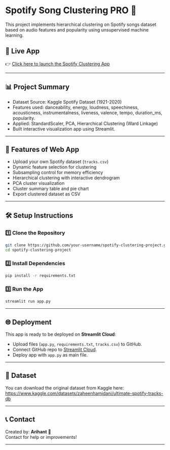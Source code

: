 
# Spotify Song Clustering PRO 🎵

This project implements hierarchical clustering on Spotify songs dataset based on audio features and popularity using unsupervised machine learning.

## 🚀 Live App

👉 [Click here to launch the Spotify Clustering App](https://spotifyclusteringproject-fygkfzfttduud38pyvuzcr.streamlit.app/)


---

## 📊 Project Summary

- Dataset Source: Kaggle Spotify Dataset (1921-2020)
- Features used: danceability, energy, loudness, speechiness, acousticness, instrumentalness, liveness, valence, tempo, duration_ms, popularity.
- Applied: StandardScaler, PCA, Hierarchical Clustering (Ward Linkage)
- Built interactive visualization app using Streamlit.

---

## 🚀 Features of Web App

- Upload your own Spotify dataset (`tracks.csv`)
- Dynamic feature selection for clustering
- Subsampling control for memory efficiency
- Hierarchical clustering with interactive dendrogram
- PCA cluster visualization
- Cluster summary table and pie chart
- Export clustered dataset as CSV

---

## 🛠 Setup Instructions

### 1️⃣ Clone the Repository

```bash
git clone https://github.com/your-username/spotify-clustering-project.git
cd spotify-clustering-project
```

### 2️⃣ Install Dependencies

```bash
pip install -r requirements.txt
```

### 3️⃣ Run the App

```bash
streamlit run app.py
```

---

## 🌐 Deployment

This app is ready to be deployed on **Streamlit Cloud**:

- Upload files (`app.py`, `requirements.txt`, `tracks.csv`) to GitHub.
- Connect GitHub repo to [Streamlit Cloud](https://streamlit.io/).
- Deploy app with `app.py` as main file.

---

## 📂 Dataset

You can download the original dataset from Kaggle here:  
https://www.kaggle.com/datasets/zaheenhamidani/ultimate-spotify-tracks-db

---

## 📞 Contact

Created by: **Arihant** 🚀  
Contact for help or improvements!

---
